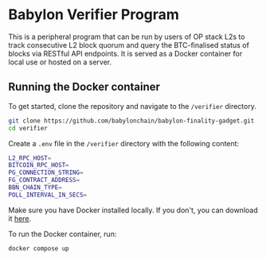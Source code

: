 # Babylon Verifier Program

This is a peripheral program that can be run by users of OP stack L2s to track consecutive L2 block quorum and query the BTC-finalised status of blocks via RESTful API endpoints. It is served as a Docker container for local use or hosted on a server.

## Running the Docker container

To get started, clone the repository and navigate to the `/verifier` directory.

```bash
git clone https://github.com/babylonchain/babylon-finality-gadget.git
cd verifier
```

Create a `.env` file in the `/verifier` directory with the following content:

```bash
L2_RPC_HOST=
BITCOIN_RPC_HOST=
PG_CONNECTION_STRING=
FG_CONTRACT_ADDRESS=
BBN_CHAIN_TYPE=
POLL_INTERVAL_IN_SECS=
```

Make sure you have Docker installed locally. If you don't, you can download it [here](https://www.docker.com/products/docker-desktop).

To run the Docker container, run:

```bash
docker compose up
```
